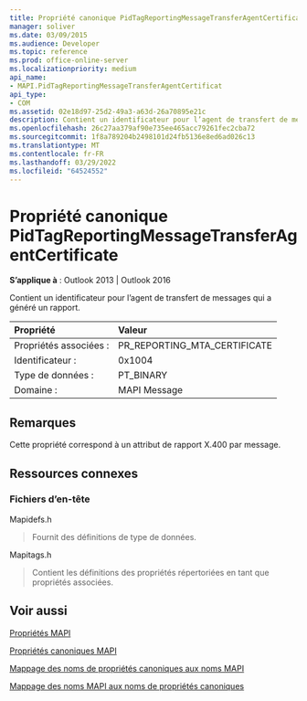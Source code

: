 ```yaml
---
title: Propriété canonique PidTagReportingMessageTransferAgentCertificate
manager: soliver
ms.date: 03/09/2015
ms.audience: Developer
ms.topic: reference
ms.prod: office-online-server
ms.localizationpriority: medium
api_name:
- MAPI.PidTagReportingMessageTransferAgentCertificat
api_type:
- COM
ms.assetid: 02e18d97-25d2-49a3-a63d-26a70895e21c
description: Contient un identificateur pour l’agent de transfert de messages qui a généré un rapport. Cette propriété correspond à un attribut de rapport X.400 par message.
ms.openlocfilehash: 26c27aa379af90e735ee465acc79261fec2cba72
ms.sourcegitcommit: 1f8a789204b2498101d24fb5136e8ed6ad026c13
ms.translationtype: MT
ms.contentlocale: fr-FR
ms.lasthandoff: 03/29/2022
ms.locfileid: "64524552"
---
```

# <a name="pidtagreportingmessagetransferagentcertificate-canonical-property"></a>Propriété canonique PidTagReportingMessageTransferAgentCertificate

  
  
**S’applique à** : Outlook 2013 | Outlook 2016 
  
Contient un identificateur pour l’agent de transfert de messages qui a généré un rapport.
  
|Propriété |Valeur |
|:-----|:-----|
|Propriétés associées :  <br/> |PR_REPORTING_MTA_CERTIFICATE  <br/> |
|Identificateur :  <br/> |0x1004  <br/> |
|Type de données :  <br/> |PT_BINARY  <br/> |
|Domaine :  <br/> |MAPI Message  <br/> |
   
## <a name="remarks"></a>Remarques

Cette propriété correspond à un attribut de rapport X.400 par message.
  
## <a name="related-resources"></a>Ressources connexes

### <a name="header-files"></a>Fichiers d’en-tête

Mapidefs.h
  
> Fournit des définitions de type de données.
    
Mapitags.h
  
> Contient les définitions des propriétés répertoriées en tant que propriétés associées.
    
## <a name="see-also"></a>Voir aussi



[Propriétés MAPI](mapi-properties.md)
  
[Propriétés canoniques MAPI](mapi-canonical-properties.md)
  
[Mappage des noms de propriétés canoniques aux noms MAPI](mapping-canonical-property-names-to-mapi-names.md)
  
[Mappage des noms MAPI aux noms de propriétés canoniques](mapping-mapi-names-to-canonical-property-names.md)

